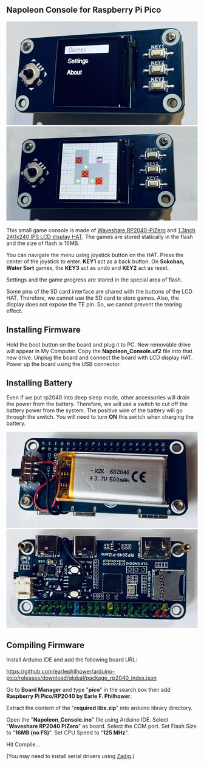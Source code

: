 ## Napoleon Console for Raspberry Pi Pico

<img src="img/menu.png">
<img src="img/sokoban.png">

This small game console is made of  [Waveshare RP2040-PiZero](https://www.waveshare.com/rp2040-pizero.htm) and [1.3inch 240x240 IPS LCD display HAT](https://www.waveshare.com/1.3inch-lcd-hat.htm). The games are stored statically in the flash and the size of flash is 16MB. 

You can navigate the menu using joystick button on the HAT. Press the center of the joystick to enter. **KEY1** act as a back button. On **Sokoban, Water Sort** games, the **KEY3** act as undo and **KEY2** act as reset.

Settings and the game progress are stored in the special area of flash.

Some pins of the SD card interface are shared with the buttons of the LCD HAT. Therefore, we cannot use the SD card to store games. Also, the display does not expose the TE pin. So, we cannot prevent the tearing effect.

## Installing Firmware
Hold the boot button on the board and plug it to PC. New removable drive will appear in My Computer. Copy the **Napoleon_Console.uf2** file into that new drive. Unplug the board and connect the board with LCD display HAT. Power up the board using the USB connector.

## Installing Battery

Even if we put rp2040 into deep sleep mode, other accessories will drain the power from the battery. Therefore, we will use a switch to cut off the battery power from the system. The positive wire of the battery will go through the switch. You will need to turn **ON** this switch when charging the battery.

<img src="img/wiring1.png">
<img src="img/wiring2.png">

## Compiling Firmware
Install Arduino IDE and add the following board URL: 

https://github.com/earlephilhower/arduino-pico/releases/download/global/package_rp2040_index.json

Go to **Board Manager** and type "**pico**" in the search box then add **Raspberry Pi Pico/RP2040 by Earle F. Philhower**.

Extract the content of the "**required libs.zip**" into arduino library directory.

Open the "**Napoleon_Console.ino**" file using Arduino IDE. Select "**Waveshare RP2040 PiZero**" as board. Select the COM port. Set Flash Size to "**16MB  (no FS)**". Set CPU Speed to "**125 MHz**". 

Hit Compile...

(You may need to install serial drivers using [Zadig](https://zadig.akeo.ie/).)
